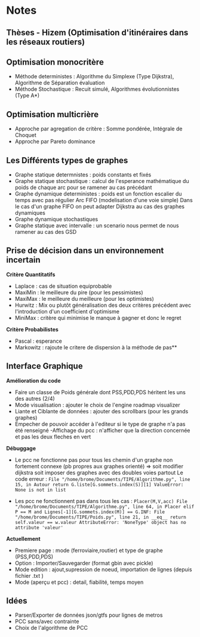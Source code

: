# Notes

## Thèses - Hizem (Optimisation d'itinéraires dans les réseaux routiers)

Optimisation monocritère
---
 - Méthode deterministes : Algorithme du Simplexe (Type Dijkstra), Algorithme de Séparation évaluation
 - Méthode Stochastique : Recuit simulé, Algorithmes évolutionnistes (Type A*)

Optimisation multicrière
---
 - Approche par agregation de critère : Somme pondérée, Intégrale de Choquet
 - Approche par Pareto dominance

Les Différents types de graphes
---
- Graphe statique determnistes : poids constants et fixés
- Graphe statique stochastique : calcul de l'esperance mathématique du poids de chaque arc pour se ramener au cas précédant
- Graphe dynamique deterministes : poids est un fonction escalier du temps avec pas régulier
Arc FIFO (modelisation d'une voie simple)
Dans le cas d'un graphe FIFO on peut adapter Dijkstra au cas des graphes dynamiques
- Graphe dynamique stochastiques
- Graphe statique avec intervalle : un scenario nous permet de nous ramener au cas des GSD

Prise de décision dans un environnement incertain
---
**Critère Quantitatifs**
- Laplace : cas de situation equiprobable
- MaxiMin : le meilleure du pire (pour les pessimistes)
- MaxiMax : le meilleure du meilleure (pour les optimistes)
- Hurwitz : Mix ou plutôt généralisation  des deux critères précédent avec l'introduction d'un coefficient d'optimisme
- MiniMax : critère qui minimise le manque à gagner et donc le regret

**Critère Probabilistes**
- Pascal : esperance
- Markowitz : rajoute le critere de dispersion à la méthode de pas**


## Interface Graphique

**Amélioration du code**
- Faire un classe de Poids générale dont PSS,PDD,PDS héritent les uns des autres (2/4)
- Mode visualisation : ajouter le choix de l'engine roadmap visualizer
- Liante et Ciblante de données : ajouter des scrollbars (pour les grands graphes)
- Empecher de pouvoir accéder à l'editeur si le type de graphe n'a pas été renseigné
-Affichage du pcc : n'afficher que la direction concernée et pas les deux fleches en vert

**Débuggage**

- Le pcc ne fonctionne pas pour tous les chemin d'un graphe non fortement connexe (pb propres aux graphes orienté) => soit modifier dijkstra soit imposer des graphes avec des doubles voies partout
Le code erreur : `File "/home/brome/Documents/TIPE/Algorithme.py", line 15, in Autour
    return G.liste[G.sommets.index(S)][1]
ValueError: None is not in list`

- Les pcc ne fonctionnent pas dans tous les cas : `Placer(M,V,acc)
  File "/home/brome/Documents/TIPE/Algorithme.py", line 64, in Placer
    elif P == M and Lignes[-1][G.sommets.index(M)] == G.INF:
  File "/home/brome/Documents/TIPE/Poids.py", line 21, in __eq__
    return self.valeur == w.valeur
AttributeError: 'NoneType' object has no attribute 'valeur'`

**Actuellement**
- Premiere page : mode (ferroviaire,routier) et type de graphe (PSS,PDD,PDS)
- Option : Importer/Sauvegarder (format gbin avec pickle)
- Mode edition : ajout,supression de noeud, importation de lignes (depuis fichier .txt )
- Mode (aperçu et pcc) : detail, fiabilité, temps moyen

## Idées
- Parser/Exporter de données json/gtfs pour lignes de metros
- PCC sans/avec contrainte
- Choix de l'algorithme de PCC
